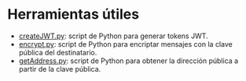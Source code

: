 # Herramientas útiles

- [createJWT.py](createJWT.py): script de Python para generar tokens JWT.
- [encrypt.py](encrypt.py): script de Python para encriptar mensajes con la clave pública del destinatario.
- [getAddress.py](getAddress.py): script de Python para obtener la dirección pública a partir de la clave pública.
